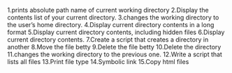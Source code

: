 1.prints absolute path name of current working directory
2.Display the contents list of your current directory.
3.changes the working directory to the user’s home directory.
4.Display current directory contents in a long format
5.Display current directory contents, including hidden files
6.Display current directory contents.
7.Create a script that creates a directory in another
8.Move the file betty 
9.Delete the file betty
10.Delete the directory
11.changes the working directory to the previous one.
12.Write a script that lists all files
13.Print file type
14.Symbolic link
15.Copy html files
